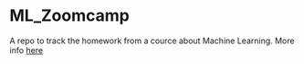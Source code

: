 # ML_Zoomcamp

A repo to track the homework from a cource about Machine Learning.
More info [here](https://github.com/alexeygrigorev/mlbookcamp-code/tree/master/course-zoomcamp)
